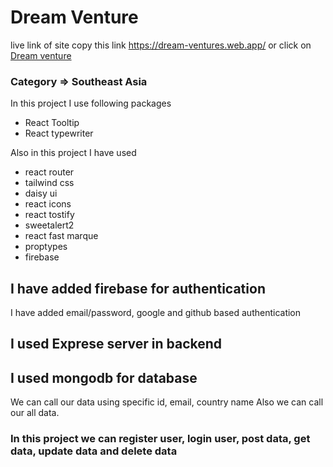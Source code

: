 # Dream Venture

live link of site copy this link  https://dream-ventures.web.app/
or click on
[Dream venture](https://dream-ventures.web.app/ 'Dream Venture')


### Category => Southeast Asia

In this project I use following packages

* React Tooltip
* React typewriter

Also in this project I have used

* react router
* tailwind css
* daisy ui
* react icons
* react tostify
* sweetalert2
* react fast marque
* proptypes
* firebase

## I have added firebase for authentication
I have added email/password, google and github based authentication

## I used Exprese server in backend
## I used mongodb for database
We can call our data using specific id, email, country name
Also we can call our all data.
### In this project  we can register user, login user, post data, get data, update data and delete data


